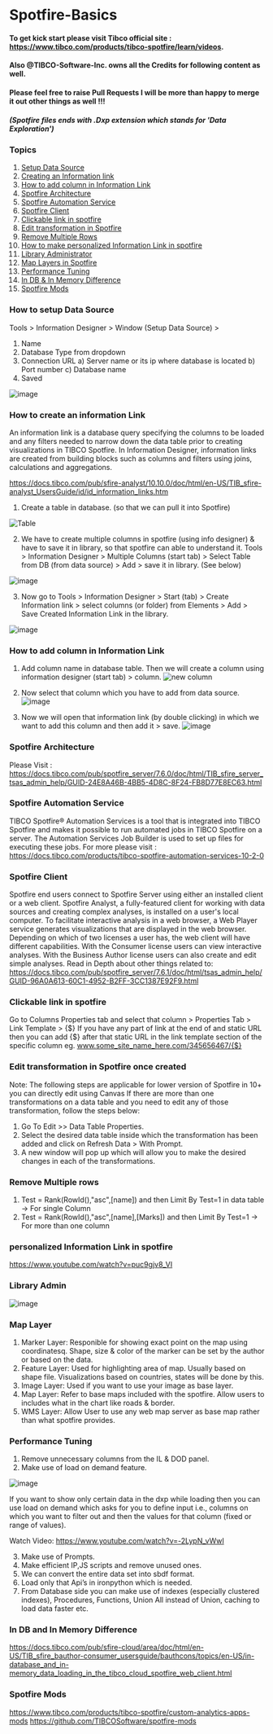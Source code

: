 # Spotfire-Basics
#### To get kick start please visit Tibco official site : https://www.tibco.com/products/tibco-spotfire/learn/videos.
#### Also @TIBCO-Software-Inc. owns all the Credits for following content as well.
#### Please feel free to raise Pull Requests I will be more than happy to merge it out other things as well !!!

##### (Spotfire files ends with .Dxp extension which stands for 'Data Exploration')

### Topics
1) [Setup Data Source](#How-to-setup-Data-Source)
2) [Creating an Information link](#How-to-create-an-Information-link)
3) [How to add column in Information Link](#How-to-add-column-in-Information-Link)
4) [Spotfire Architecture](#Spotfire-Architecture)
5) [Spotfire Automation Service](#Spotfire-Automation-Service)
6) [Spotfire Client](#Spotfire-Client)
7) [Clickable link in spotfire](#Clickable-link-in-spotfire)
8) [Edit transformation in Spotfire](#Edit-transformation-in-Spotfire-once-created)
9)  [Remove Multiple Rows](#Remove-Multiple-rows)
10) [How to make personalized Information Link in spotfire](#personalized-Information-Link-in-spotfire)
11) [Library Administrator](#Library-Admin)
12) [Map Layers in Spotfire](#Map-Layer)
13) [Performance Tuning](#Performance-Tuning)
14) [In DB & In Memory Difference](#In-DB-and-In-Memory-Difference)
15) [Spotfire Mods](#Spotfire-Mods)


### How to setup Data Source

Tools > Information Designer > Window (Setup Data Source) > 
1) Name 
2) Database Type from dropdown
3) Connection URL
	a) Server name or its ip where database is located 
	b) Port number
	c) Database name
4) Saved

![image](https://user-images.githubusercontent.com/86184439/127389321-cce54957-8441-4a35-ae63-f4c08ec8c79f.png)

### How to create an information Link
An information link is a database query specifying the columns to be loaded and any filters needed to narrow down the data table prior to creating visualizations in TIBCO Spotfire. In Information Designer, information links are created from building blocks such as columns and filters using joins, calculations and aggregations.

https://docs.tibco.com/pub/sfire-analyst/10.10.0/doc/html/en-US/TIB_sfire-analyst_UsersGuide/id/id_information_links.htm

1) Create a table in database. (so that we can pull it into Spotfire)

![Table](https://user-images.githubusercontent.com/86184439/127391538-14cf3417-af97-4587-93d7-717e7b1bc90a.PNG)

2) We have to create multiple columns in spotfire (using info designer) & have to save it in library, so that spotfire can able to understand it.
Tools > Information Designer > Multiple Columns (start tab) > Select Table from DB (from data source) > Add > save it in library. (See below)

![image](https://user-images.githubusercontent.com/86184439/127389764-97bb4693-6906-4068-b774-6a073b234d44.png)

3) Now go to Tools > Information Designer > Start (tab) > Create Information link > select columns (or folder) from Elements > Add > Save Created Information Link in the library.




![image](https://user-images.githubusercontent.com/86184439/127391394-db7f6b57-9bd7-4846-8214-7eba0f6ad926.png)

### How to add column in Information Link
1) Add column name in database table. Then we will create a column using information designer (start tab) > column.
![new column](https://user-images.githubusercontent.com/86184439/127391729-86bbf03a-944a-4190-859a-fa0494da6bfc.PNG)

2) Now select that column which you have to add from data source.
![image](https://user-images.githubusercontent.com/86184439/127391792-88b90f07-e102-4cf8-ab5d-c3f61a7d977f.png)

3) Now we will open that information link (by double clicking) in which we want to add this column and then add it > save.
![image](https://user-images.githubusercontent.com/86184439/127391838-965e22a4-8eee-4ae5-bf62-c45f008ed71b.png)

### Spotfire Architecture
Please Visit : https://docs.tibco.com/pub/spotfire_server/7.6.0/doc/html/TIB_sfire_server_tsas_admin_help/GUID-24E8A46B-4BB5-4D8C-8F24-FB8D77E8EC63.html

### Spotfire Automation Service
TIBCO Spotfire® Automation Services is a tool that is integrated into TIBCO Spotfire and makes it possible to run automated jobs in TIBCO Spotfire on a server. The Automation Services Job Builder is used to set up files for executing these jobs.
For more please visit : https://docs.tibco.com/products/tibco-spotfire-automation-services-10-2-0

### Spotfire Client
Spotfire end users connect to Spotfire Server using either an installed client or a web client.
Spotfire Analyst, a fully-featured client for working with data sources and creating complex analyses, is installed on a user's local computer.
To facilitate interactive analysis in a web browser, a Web Player service generates visualizations that are displayed in the web browser. Depending on which of two licenses a user has, the web client will have different capabilities. With the Consumer license users can view interactive analyses. With the Business Author license users can also create and edit simple analyses.
Read in Depth about other things related to:
https://docs.tibco.com/pub/spotfire_server/7.6.1/doc/html/tsas_admin_help/GUID-96A0A613-60C1-4952-B2FF-3CC1387E92F9.html

### Clickable link in spotfire 
Go to Columns Properties tab and select that column > Properties Tab > Link Template > {$}
If you have any part of link at the end of and static URL then you can add {$} after that static URL in the link template section of the specific column eg.
www.some_site_name_here.com/345656467/{$}

### Edit transformation in Spotfire once created
Note: The following steps are applicable for lower version of Spotfire in 10+ you can directly edit using Canvas
If there are more than one transformations on a data table and you need to edit any of those transformation, follow the steps below:
1.	Go To Edit >> Data Table Properties.
2.	Select the desired data table inside which the transformation has been added and click on Refresh Data > With Prompt.
3.	A new window will pop up which will allow you to make the desired changes in each of the transformations.

### Remove Multiple rows 
1. Test = Rank(RowId(),"asc",[name]) and then Limit By Test=1 in data table -> For single Column
2. Test = Rank(RowId(),"asc",[name],[Marks]) and then Limit By Test=1 -> For more than one column

### personalized Information Link in spotfire
https://www.youtube.com/watch?v=puc9gjv8_VI

### Library Admin
![image](https://user-images.githubusercontent.com/86184439/127394321-fadfb579-38a3-4c4d-849a-143f8cc2c0b1.png)

### Map Layer
1) Marker Layer: Responible for showing exact point on the map using coordinatesq. Shape, size & color of the marker can be set by the author or based on the data.
2) Feature Layer: Used for highlighting area of map. Usually based on shape file. Visualizations based on countries, states will be done by this.
3) Image Layer: Used if you want to use your image as base layer.
4) Map Layer: Refer to base maps included with the spotfire. Allow users to includes what in the chart like roads & border.
5) WMS Layer: Allow User to use any web map server as base map rather than what spotfire provides.

### Performance Tuning
1) Remove unnecessary columns from the IL & DOD panel.
2) Make use of load on demand feature.

![image](https://user-images.githubusercontent.com/86184439/127395389-5a25c839-99a3-4ce4-a924-0e4644750db0.png)

If you want to show only certain data in the dxp while loading then you can use load on demand which asks for you to define input i.e., columns on which you want to filter out and then the values for that column (fixed or range of values).

Watch Video: https://www.youtube.com/watch?v=-2LypN_vWwI

3) Make use of Prompts.
4) Make efficient IP,JS scripts and remove unused ones.
5) We can convert the entire data set into sbdf format.
6) Load only that Api’s in ironpython which is needed.
7) From Database side you can make use of indexes (especially clustered indexes), Procedures, Functions, Union All instead of Union, caching to load data faster etc.

### In DB and In Memory Difference
https://docs.tibco.com/pub/sfire-cloud/area/doc/html/en-US/TIB_sfire_bauthor-consumer_usersguide/bauthcons/topics/en-US/in-database_and_in-memory_data_loading_in_the_tibco_cloud_spotfire_web_client.html

### Spotfire Mods 
https://www.tibco.com/products/tibco-spotfire/custom-analytics-apps-mods
https://github.com/TIBCOSoftware/spotfire-mods
